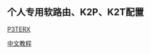 ## 个人专用软路由、K2P、K2T配置


[P3TERX](https://github.com/P3TERX/Actions-OpenWrt)

[中文教程](https://p3terx.com/archives/build-openwrt-with-github-actions.html)
